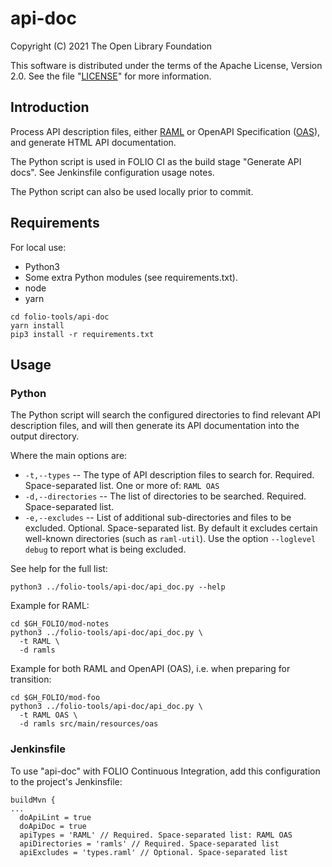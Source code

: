 # api-doc

Copyright (C) 2021 The Open Library Foundation

This software is distributed under the terms of the Apache License,
Version 2.0. See the file "[LICENSE](LICENSE)" for more information.

## Introduction

Process API description files, either [RAML](https://en.wikipedia.org/wiki/RAML_(software)) or OpenAPI Specification ([OAS](https://en.wikipedia.org/wiki/OpenAPI_Specification)), and generate HTML API documentation.

The Python script is used in FOLIO CI as the build stage "Generate API docs". See Jenkinsfile configuration usage notes.

The Python script can also be used locally prior to commit.

## Requirements

For local use:

* Python3
* Some extra Python modules (see requirements.txt).
* node
* yarn

```shell
cd folio-tools/api-doc
yarn install
pip3 install -r requirements.txt
```

## Usage

### Python

The Python script will search the configured directories to find relevant API description files, and will then generate its API documentation into the output directory.

Where the main options are:

* `-t,--types` -- The type of API description files to search for.
  Required. Space-separated list.
  One or more of: `RAML OAS`
* `-d,--directories` -- The list of directories to be searched.
  Required. Space-separated list.
* `-e,--excludes` -- List of additional sub-directories and files to be excluded.
  Optional. Space-separated list.
  By default it excludes certain well-known directories (such as `raml-util`).
  Use the option `--loglevel debug` to report what is being excluded.

See help for the full list:

```
python3 ../folio-tools/api-doc/api_doc.py --help
```

Example for RAML:

```
cd $GH_FOLIO/mod-notes
python3 ../folio-tools/api-doc/api_doc.py \
  -t RAML \
  -d ramls
```

Example for both RAML and OpenAPI (OAS), i.e. when preparing for transition:

```
cd $GH_FOLIO/mod-foo
python3 ../folio-tools/api-doc/api_doc.py \
  -t RAML OAS \
  -d ramls src/main/resources/oas
```

### Jenkinsfile

To use "api-doc" with FOLIO Continuous Integration, add this configuration to the project's Jenkinsfile:

```
buildMvn {
...
  doApiLint = true
  doApiDoc = true
  apiTypes = 'RAML' // Required. Space-separated list: RAML OAS
  apiDirectories = 'ramls' // Required. Space-separated list
  apiExcludes = 'types.raml' // Optional. Space-separated list
```

